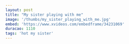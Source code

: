 ```yaml
---
layout: post
title: "My sister playing with me"
image: '/thumbs/my_sister_playing_with_me.jpg'
embed: 'https://www.xvideos.com/embedframe/34231069'
duracao: 1110
tags: 'hot my sister'
---
```

